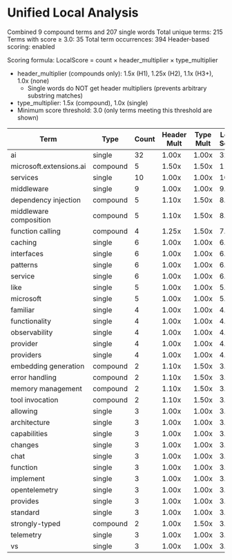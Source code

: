 # Unified Local Analysis

Combined 9 compound terms and 207 single words
Total unique terms: 215
Terms with score ≥ 3.0: 35
Total term occurrences: 394
Header-based scoring: enabled

Scoring formula: LocalScore = count × header_multiplier × type_multiplier
- header_multiplier (compounds only): 1.5x (H1), 1.25x (H2), 1.1x (H3+), 1.0x (none)
  - Single words do NOT get header multipliers (prevents arbitrary substring matches)
- type_multiplier: 1.5x (compound), 1.0x (single)
- Minimum score threshold: 3.0 (only terms meeting this threshold are shown)

| Term | Type | Count | Header Mult | Type Mult | Local Score |
|------|------|-------|-------------|-----------|-------------|
| ai | single | 32 | 1.00x | 1.00x | 32.0 |
| microsoft.extensions.ai | compound | 5 | 1.50x | 1.50x | 11.2 |
| services | single | 10 | 1.00x | 1.00x | 10.0 |
| middleware | single | 9 | 1.00x | 1.00x | 9.0 |
| dependency injection | compound | 5 | 1.10x | 1.50x | 8.2 |
| middleware composition | compound | 5 | 1.10x | 1.50x | 8.2 |
| function calling | compound | 4 | 1.25x | 1.50x | 7.5 |
| caching | single | 6 | 1.00x | 1.00x | 6.0 |
| interfaces | single | 6 | 1.00x | 1.00x | 6.0 |
| patterns | single | 6 | 1.00x | 1.00x | 6.0 |
| service | single | 6 | 1.00x | 1.00x | 6.0 |
| like | single | 5 | 1.00x | 1.00x | 5.0 |
| microsoft | single | 5 | 1.00x | 1.00x | 5.0 |
| familiar | single | 4 | 1.00x | 1.00x | 4.0 |
| functionality | single | 4 | 1.00x | 1.00x | 4.0 |
| observability | single | 4 | 1.00x | 1.00x | 4.0 |
| provider | single | 4 | 1.00x | 1.00x | 4.0 |
| providers | single | 4 | 1.00x | 1.00x | 4.0 |
| embedding generation | compound | 2 | 1.10x | 1.50x | 3.3 |
| error handling | compound | 2 | 1.10x | 1.50x | 3.3 |
| memory management | compound | 2 | 1.10x | 1.50x | 3.3 |
| tool invocation | compound | 2 | 1.10x | 1.50x | 3.3 |
| allowing | single | 3 | 1.00x | 1.00x | 3.0 |
| architecture | single | 3 | 1.00x | 1.00x | 3.0 |
| capabilities | single | 3 | 1.00x | 1.00x | 3.0 |
| changes | single | 3 | 1.00x | 1.00x | 3.0 |
| chat | single | 3 | 1.00x | 1.00x | 3.0 |
| function | single | 3 | 1.00x | 1.00x | 3.0 |
| implement | single | 3 | 1.00x | 1.00x | 3.0 |
| opentelemetry | single | 3 | 1.00x | 1.00x | 3.0 |
| provides | single | 3 | 1.00x | 1.00x | 3.0 |
| standard | single | 3 | 1.00x | 1.00x | 3.0 |
| strongly-typed | compound | 2 | 1.00x | 1.50x | 3.0 |
| telemetry | single | 3 | 1.00x | 1.00x | 3.0 |
| vs | single | 3 | 1.00x | 1.00x | 3.0 |
